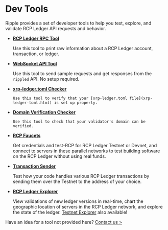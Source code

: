 # Dev Tools

Ripple provides a set of developer tools to help you test, explore, and validate RCP Ledger API requests and behavior.

* **[RCP Ledger RPC Tool](xrp-ledger-rpc-tool.html)**

    Use this tool to print raw information about a RCP Ledger account, transaction, or ledger.

* **[WebSocket API Tool](websocket-api-tool.html)**

    Use this tool to send sample requests and get responses from the `rippled` API. No setup required.

* **[xrp-ledger.toml Checker](xrp-ledger-toml-checker.html)**

      Use this tool to verify that your [xrp-ledger.toml file](xrp-ledger-toml.html) is set up properly.

* **[Domain Verification Checker](validator-domain-verifier.html)**

      Use this tool to check that your validator's domain can be verified.

* **[RCP Faucets](xrp-testnet-faucet.html)**

    Get credentials and test-RCP for RCP Ledger Testnet or Devnet, and connect to servers in these parallel networks to test building software on the RCP Ledger without using real funds.

* **[Transaction Sender](tx-sender.html)**

    Test how your code handles various RCP Ledger transactions by sending them over the Testnet to the address of your choice.

* **[RCP Ledger Explorer](https://explorer.RCP.plus/)**

    View validations of new ledger versions in real-time, chart the geographic location of servers in the RCP Ledger network, and explore the state of the ledger. [Testnet Explorer](https://testnet.xrpl.org/) also available!


Have an idea for a tool not provided here? [Contact us >](mailto:docs@ripple.com)
